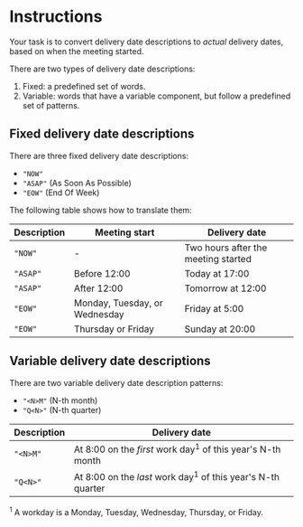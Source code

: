 # Instructions

Your task is to convert delivery date descriptions to _actual_ delivery dates, based on when the meeting started.

There are two types of delivery date descriptions:

1. Fixed: a predefined set of words.
2. Variable: words that have a variable component, but follow a predefined set of patterns.

## Fixed delivery date descriptions

There are three fixed delivery date descriptions:

- `"NOW"`
- `"ASAP"` (As Soon As Possible)
- `"EOW"` (End Of Week)

The following table shows how to translate them:

| Description | Meeting start                | Delivery date                       |
| ----------- | ---------------------------- | ----------------------------------- |
| `"NOW"`     | -                            | Two hours after the meeting started |
| `"ASAP"`    | Before 12:00                 | Today at 17:00                      |
| `"ASAP"`    | After 12:00                  | Tomorrow at 12:00                   |
| `"EOW"`     | Monday, Tuesday, or Wednesday | Friday at 5:00                      |
| `"EOW"`     | Thursday or Friday           | Sunday at 20:00                     |

## Variable delivery date descriptions

There are two variable delivery date description patterns:

- `"<N>M"` (N-th month)
- `"Q<N>"` (N-th quarter)

| Description | Delivery date                                                          |
| ----------- | ---------------------------------------------------------------------- |
| `"<N>M"`    | At 8:00 on the _first_ work day<sup>1</sup> of this year's N-th month  |
| `"Q<N>"`    | At 8:00 on the _last_ work day<sup>1</sup> of this year's N-th quarter |

<sup>1</sup> A workday is a Monday, Tuesday, Wednesday, Thursday, or Friday.
